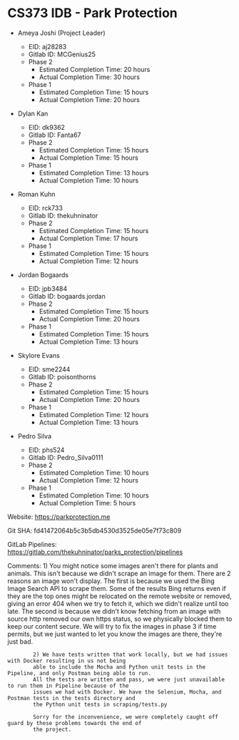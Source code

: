 

# CS373 IDB - Park Protection

- Ameya Joshi (Project Leader)
	- EID: aj28283
	- Gitlab ID: MCGenius25
	- Phase 2
		- Estimated Completion Time: 20 hours
		- Actual Completion Time: 30 hours
	- Phase 1
		- Estimated Completion Time: 15 hours
		- Actual Completion Time: 20 hours

- Dylan Kan
	- EID: dk9362
	- Gitlab ID: Fanta67
	- Phase 2
		- Estimated Completion Time: 15 hours
		- Actual Completion Time: 15 hours
	- Phase 1
		- Estimated Completion Time: 13 hours
		- Actual Completion Time: 10 hours

- Roman Kuhn
	- EID: rck733
	- Gitlab ID: thekuhninator
	- Phase 2
		- Estimated Completion Time: 15 hours
		- Actual Completion Time: 17 hours
	- Phase 1
		- Estimated Completion Time: 15 hours
		- Actual Completion Time: 12 hours

- Jordan Bogaards
	- EID: jpb3484
	- Gitlab ID: bogaards.jordan
	- Phase 2
		- Estimated Completion Time: 15 hours
		- Actual Completion Time: 20 hours
	- Phase 1
		- Estimated Completion Time: 15 hours
		- Actual Completion Time: 13 hours

- Skylore Evans
	- EID: sme2244
	- Gitlab ID: poisonthorns
	- Phase 2
		- Estimated Completion Time: 15 hours
		- Actual Completion Time: 20 hours
	- Phase 1
		- Estimated Completion Time: 12 hours
		- Actual Completion Time: 13 hours

- Pedro Silva
	- EID: phs524
	- Gitlab ID: Pedro_Silva0111
	- Phase 2
		- Estimated Completion Time: 10 hours
		- Actual Completion Time: 12 hours
	- Phase 1
		- Estimated Completion Time: 10 hours
		- Actual Completion Time: 5 hours


Website: https://parkprotection.me

Git SHA: fd41472064b5c3b5db4530d3525de05e7f73c809

GitLab Pipelines: https://gitlab.com/thekuhninator/parks_protection/pipelines

Comments:	1) You might notice some images aren't there for plants and animals. This isn't because we didn't
			 scrape an image for them. There are 2 reasons an image won't display. The first is because we
			 used the Bing Image Search API to scrape them. Some of the results Bing returns even if they are
			 the top ones might be relocated on the remote website or removed, giving an error 404 when we try
			 to fetch it, which we didn't realize until too late. The second is because we didn't know fetching
			 from an image with source http removed our own https status, so we physically blocked them to keep
			 our content secure. We will try to fix the images in phase 3 if time permits, but we
			 just wanted to let you know the images are there, they're just bad.

			2) We have tests written that work locally, but we had issues with Docker resulting in us not being
			able to include the Mocha and Python unit tests in the Pipeline, and only Postman being able to run.
			All the tests are written and pass, we were just unavailable to run them in Pipeline because of the
			issues we had with Docker. We have the Selenium, Mocha, and Postman tests in the tests directory and
			the Python unit tests in scraping/tests.py

			Sorry for the inconvenience, we were completely caught off guard by these problems towards the end of
			the project.


